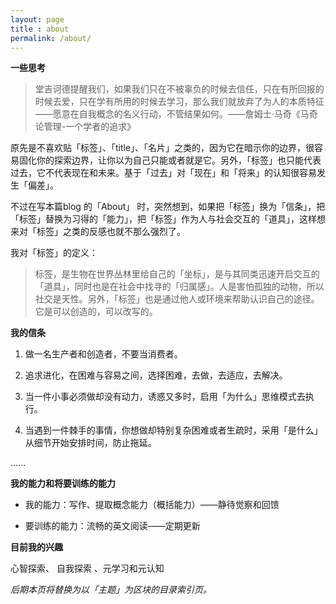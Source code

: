 ```yaml
---
layout: page
title : about
permalink: /about/
---
```


**一些思考**

> 堂吉诃德提醒我们，如果我们只在不被辜负的时候去信任，只在有所回报的时候去爱，只在学有所用的时候去学习，那么我们就放弃了为人的本质特征——愿意在自我概念的名义行动，不管结果如何。——詹姆士·马奇《马奇论管理-一个学者的追求》

原先是不喜欢贴「标签」、「title」、「名片」之类的，因为它在暗示你的边界，很容易固化你的探索边界，让你以为自己只能或者就是它。另外，「标签」也只能代表过去，它不代表现在和未来。基于「过去」对「现在」和「将来」的认知很容易发生「偏差」。

不过在写本篇blog 的「About」 时，突然想到，如果把「标签」换为「信条」，把「标签」替换为习得的「能力」，把「标签」作为人与社会交互的「道具」，这样想来对「标签」之类的反感也就不那么强烈了。

我对「标签」的定义：

> 标签，是生物在世界丛林里给自己的「坐标」，是与其同类迅速开启交互的「道具」，同时也是在社会中找寻的「归属感」。人是害怕孤独的动物，所以社交是天性。另外，「标签」也是通过他人或环境来帮助认识自己的途径。它是可以创造的，可以改写的。

**我的信条**

1. 做一名生产者和创造者，不要当消费者。

2. 追求进化，在困难与容易之间，选择困难，去做，去适应，去解决。

3. 当一件小事必须做却没有动力，诱惑又多时，启用「为什么」思维模式去执行。

4. 当遇到一件棘手的事情，你想做却特别复杂困难或者生疏时，采用「是什么」从细节开始安排时间，防止拖延。

......

**我的能力和将要训练的能力**

- 我的能力：写作、提取概念能力（概括能力）——静待觉察和回馈

- 要训练的能力：流畅的英文阅读——定期更新

**目前我的兴趣**

心智探索、 自我探索 、元学习和元认知

*后期本页将替换为以「主题」为区块的目录索引页。*
